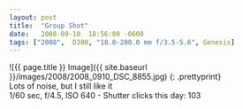 ```yaml
---
layout: post
title:  "Group Shot"
date:   2008-09-10  18:56:09 -0600
tags: ["2008",  D300, "18.0-200.0 mm f/3.5-5.6", Genesis]
---
```

![{{ page.title }} Image]({{ site.baseurl }}/images/2008/2008_0910_DSC_8855.jpg)
{: .prettyprint}  
Lots of noise, but I still like it  
1/60 sec, f/4.5, ISO 640 - Shutter clicks this day: 103